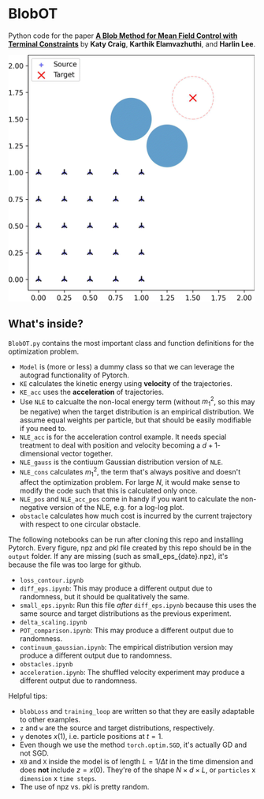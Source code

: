 # BlobOT

Python code for the paper **[A Blob Method for Mean Field Control with Terminal Constraints](https://arxiv.org/pdf/2402.10124.pdf)** by **Katy Craig**, **Karthik Elamvazhuthi**, and **Harlin Lee**.


<img src="./output/obstacles/obstacles.gif"  width="500" height="500">


## What's inside?

`BlobOT.py` contains the most important class and function definitions for the optimization problem. 
- `Model` is (more or less) a dummy class so that we can leverage the autograd functionality of Pytorch. 
- `KE` calculates the kinetic energy using **velocity** of the trajectories.
- `KE_acc` uses the **acceleration** of trajectories.
- Use `NLE` to calcualte the non-local energy term (without $m_1^2$, so this may be negative) when the target distribution is an empirical distribution. We assume equal weights per particle, but that should be easily modifiable if you need to.
- `NLE_acc` is for the acceleration control example. It needs special treatment to deal with position and velocity becoming a $d+1$-dimensional vector together.
- `NLE_gauss` is the contiuum Gaussian distribution version of `NLE`.
- `NLE_cons` calculates $m_1^2$, the term that's always positive and doesn't affect the optimization problem. For large $N$, it would make sense to modify the code such that this is calculated only once.
- `NLE_pos` and `NLE_acc_pos` come in handy if you want to calculate the non-negative version of the NLE, e.g. for a log-log plot.
- `obstacle` calculates how much cost is incurred by the current trajectory with respect to one circular obstacle.

The following notebooks can be run after cloning this repo and installing Pytorch. Every figure, npz and pkl file created by this repo should be in the `output` folder. If any are missing (such as small_eps_{date}.npz), it's because the file was too large for github. 
- `loss_contour.ipynb`
- `diff_eps.ipynb`: This may produce a different output due to randomness, but it should be qualitatively the same.
- `small_eps.ipynb`: Run this file *after* `diff_eps.ipynb` because this uses the same source and target distributions as the previous experiment.
- `delta_scaling.ipynb`
- `POT_comparison.ipynb`: This may produce a different output due to randomness.
- `continuum_gaussian.ipynb`: The empirical distribution version may produce a different output due to randomness.
- `obstacles.ipynb`
- `acceleration.ipynb`: The shuffled velocity experiment may produce a different output due to randomness.

Helpful tips:
- `blobLoss` and `training_loop` are written so that they are easily adaptable to other examples.
- `z` and `w` are the source and target distributions, respectively.
- `y` denotes $x(1)$, i.e. particle positions at $t=1$.
- Even though we use the method `torch.optim.SGD`, it's actually GD and not SGD.
- `X0` and `X` inside the model is of length $L = 1/\Delta t$ in the time dimension and does **not** include $z = x(0)$. They're of the shape $N \times d \times L$, or `particles` x `dimension` x `time steps`.
- The use of npz vs. pkl is pretty random.
